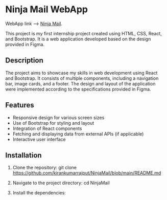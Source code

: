 # Ninja Mail WebApp
WebApp link --> [Ninja Mail](https://ninja-mail-webapp.netlify.app).


This project is my first internship project created using HTML, CSS, React, and Bootstrap. It is a web application developed based on the design provided in Figma.

## Description

The project aims to showcase my skills in web development using React and Bootstrap. It consists of multiple components, including a navigation bar, image cards, and a footer. The design and layout of the application were implemented according to the specifications provided in Figma.

## Features

- Responsive design for various screen sizes
- Use of Bootstrap for styling and layout
- Integration of React components
- Fetching and displaying data from external APIs (if applicable)
- Interactive user interface

## Installation

1. Clone the repository:
git clone https://github.com/kirankumarrajput/NinjaMail/blob/main/README.md


2. Navigate to the project directory:
cd NinjaMail


3. Install the dependencies:
